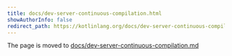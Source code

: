 ```yaml
---
title: docs/dev-server-continuous-compilation.html
showAuthorInfo: false
redirect_path: https://kotlinlang.org/docs/dev-server-continuous-compilation.html
---
```


The page is moved to [docs/dev-server-continuous-compilation.md](docs/dev-server-continuous-compilation.md)
